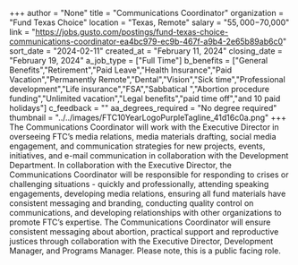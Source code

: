 +++
author = "None"
title = "Communications Coordinator"
organization = "Fund Texas Choice"
location = "Texas, Remote"
salary = "$55,000-$70,000"
link = "https://jobs.gusto.com/postings/fund-texas-choice-communications-coordinator-ea4bc979-ec9b-467f-a9b4-2e65b89ab6c0"
sort_date = "2024-02-11"
created_at = "February 11, 2024"
closing_date = "February 19, 2024"
a_job_type = ["Full Time"]
b_benefits = ["General Benefits","Retirement","Paid Leave","Health Insurance","Paid Vacation","Permanently Remote","Dental","Vision","Sick time","Professional development","Life insurance","FSA","Sabbatical ","Abortion procedure funding","Unlimited vacation","Legal benefits","paid time off","and 10 paid holidays"]
c_feedback = ""
aa_degrees_required = "No degree required"
thumbnail = "../../images/FTC10YearLogoPurpleTagline_41d16c0a.png"
+++
The Communications Coordinator will work with the Executive Director in overseeing FTC’s media relations, media materials drafting, social media engagement, and communication strategies for new projects, events, initiatives, and e-mail communication in collaboration with the Development Department. In collaboration with the Executive Director, the Communications Coordinator will be responsible for responding to crises or challenging situations - quickly and professionally, attending speaking engagements, developing media relations, ensuring all fund materials have consistent messaging and branding, conducting quality control on communications, and developing relationships with other organizations to promote FTC’s expertise. The Communications Coordinator will ensure consistent messaging about abortion, practical support and reproductive justices through collaboration with the Executive Director, Development Manager, and Programs Manager. Please note, this is a public facing role.